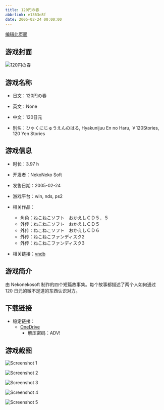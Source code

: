 ```yaml
---
title: 120円の春
abbrlink: e1363e8f
date: 2005-02-24 00:00:00
---
```

[编辑此页面](https://github.com/ACG-3/ADV3-source/blob/main/source/_posts/games/120%E5%86%86%E3%81%AE%E6%98%A5.md)

## 游戏封面

![120円の春](https://pan.timero.xyz/onedrive/img_lib_001/120%E5%86%86%E3%81%AE%E6%98%A5_cover.avif)


## 游戏名称

- 日文：120円の春
- 英文：None
- 中文：120日元

- 别名：ひゃくにじゅうえんのはる, Hyakunijuu En no Haru, ￥120Stories, 120 Yen Stories


## 游戏信息

- 时长：3.97 h
- 开发者：NekoNeko Soft
- 发售日期：2005-02-24
- 游戏平台：win, nds, ps2
- 相关作品：
   - 角色：ねこねこソフト　おかえしＣＤ５．５
   - 外传：ねこねこソフト　おかえしＣＤ５
   - 外传：ねこねこソフト　おかえしＣＤ６
   - 外传：ねこねこファンディスク2
   - 外传：ねこねこファンディスク3

- 相关链接：[vndb](https://vndb.org/v2585)


## 游戏简介

由 Nekonekosoft 制作的四个短篇故事集。每个故事都描述了两个人如何通过 120 日元的微不足道的东西认识对方。


## 下载链接

- 稳定链接：
    - [OneDrive](https://pan.timero.xyz/onedrive/adv_lib_001/120%E5%86%86%E3%81%AE%E6%98%A5)
        - 解压密码：ADV!



## 游戏截图


![Screenshot 1](https://pan.timero.xyz/onedrive/img_lib_001/120%E5%86%86%E3%81%AE%E6%98%A5_Screenshot_1.avif)

![Screenshot 2](https://pan.timero.xyz/onedrive/img_lib_001/120%E5%86%86%E3%81%AE%E6%98%A5_Screenshot_2.avif)

![Screenshot 3](https://pan.timero.xyz/onedrive/img_lib_001/120%E5%86%86%E3%81%AE%E6%98%A5_Screenshot_3.avif)

![Screenshot 4](https://pan.timero.xyz/onedrive/img_lib_001/120%E5%86%86%E3%81%AE%E6%98%A5_Screenshot_4.avif)

![Screenshot 5](https://pan.timero.xyz/onedrive/img_lib_001/120%E5%86%86%E3%81%AE%E6%98%A5_Screenshot_5.avif)


